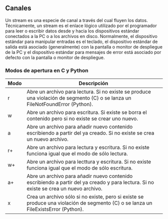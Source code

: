 ## Canales
Un stream es una especie de canal a través del cual fluyen los datos. Técnicamente, un stream es el enlace lógico utilizado por el programador para leer o escribir datos desde y hacia los dispositivos estándar conectados a la PC o a los archivos en disco. Normalmente, el dispositivo estándar para manipular entradas es el teclado, el dispositivo estándar de salida está asociado (generalmente) con la pantalla o monitor de despliegue de la PC y el dispositivo estándar para mensajes de error está asociado por defecto con la pantalla o monitor de despliegue.

### Modos de apertura en C y Python
| Modo | Descripción |
|------|-------------|
|  r   | Abre un archivo para lectura. Si no existe se produce una violación de segmento (C) o se lanza un FileNotFoundError (Python). |
|  w   | Abre un archivo para escritura. Si existe se borra el contenido pero si no existe se crear uno nuevo. |
|  a   | Abre un archivo para añadir nuevo contenido escribiendo a partir del ya creado. Si no existe se crea un nuevo archivo. |
|  r+  | Abre un archivo para lectura y escritura. Si no existe funciona igual que el modo de sólo lectura. |
|  w+  | Abre un archivo para lecttura y escritura. Si no existe funciona igual que el modo de sólo escritura. |
|  a+  | Abre un archivo para añadir nuevo contenido escribiendo a partir del ya creado y para lectura. Si no existe se crea un nuevo archivo. |
|  x   | Crea un archivo sólo si no existe, pero si existe se produce una violación de segmento (C) o se lanza un FileExistsError (Python). |
